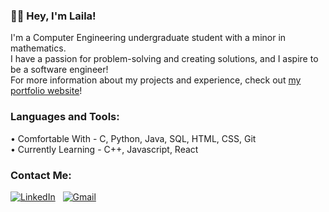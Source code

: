 ### 👩‍💻 Hey, I'm Laila!

<p>I'm a Computer Engineering undergraduate student with a minor in mathematics.
<br>I have a passion for problem-solving and creating solutions, and I aspire to be a software engineer!
<br>For more information about my projects and experience, check out <a href="https://lailakhalil.github.io">my portfolio website</a>!
</p>

### Languages and Tools:
<p>• Comfortable With - C, Python, Java, SQL, HTML, CSS, Git
<br>• Currently Learning - C++, Javascript, React
</p>

### Contact Me:
<a href="https://www.linkedin.com/in/laila-k/">![LinkedIn](https://img.shields.io/badge/linkedin-%230077B5.svg?style=for-the-badge&logo=linkedin&logoColor=white)</a>
&nbsp; <a href="mailto:lailakatek@gmail.com">![Gmail](https://img.shields.io/badge/Gmail-D14836?style=for-the-badge&logo=gmail&logoColor=white)</a>
